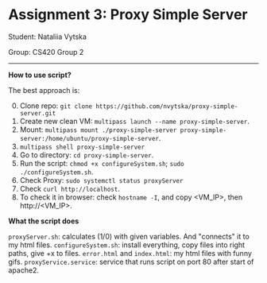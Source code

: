 # Assignment 3: Proxy Simple Server
Student: Nataliia Vytska  

Group: CS420 Group 2

---

**How to use script?**

The best approach is:

0. Clone repo: ```git clone https://github.com/nvytska/proxy-simple-server.git```
1. Create new clean VM: ```multipass launch --name proxy-simple-server```.
2. Mount: ```multipass mount ./proxy-simple-server proxy-simple-server:/home/ubuntu/proxy-simple-server```.
3. ```multipass shell proxy-simple-server```
4. Go to directory: ```cd proxy-simple-server```.
5. Run the script: ```chmod +x configureSystem.sh```; ```sudo ./configureSystem.sh```.
6. Check Proxy: ```sudo systemctl status proxyServer```
7. Check ```curl http://localhost```.
8. To check it in browser: check ```hostname -I```, and copy <VM_IP>, then http://<VM_IP>.

**What the script does**

```proxyServer.sh```: calculates (1/0) with given variables. And "connects" it to my html files.
```configureSystem.sh```: install everything, copy files into right paths, give +x to files.
```error.html``` and ```index.html```: my html files with funny gifs.
```proxyService.service```: service that runs script on port 80 after start of apache2.

   
